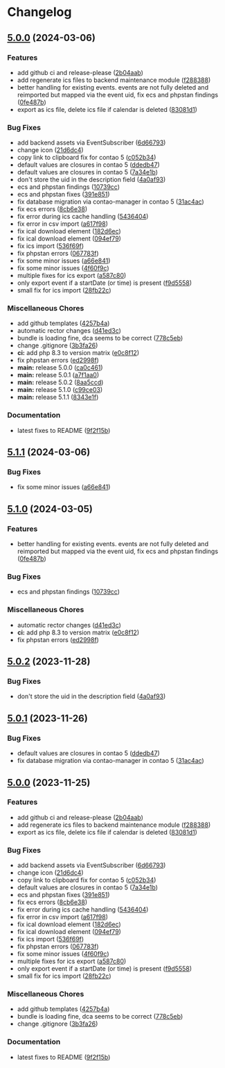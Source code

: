 # Changelog

## [5.0.0](https://github.com/rabauss/contao-calendar-ical-bundle/compare/v5.1.1...v5.0.0) (2024-03-06)


### Features

* add github ci and release-please ([2b04aab](https://github.com/rabauss/contao-calendar-ical-bundle/commit/2b04aabaa45da8cd8ec21f9758600004b6ef7877))
* add regenerate ics files to backend maintenance module ([f288388](https://github.com/rabauss/contao-calendar-ical-bundle/commit/f2883882eaa563214c44403b5dbe9957a92671d6))
* better handling for existing events. events are not fully deleted and reimported but mapped via the event uid, fix ecs and phpstan findings ([0fe487b](https://github.com/rabauss/contao-calendar-ical-bundle/commit/0fe487bbb68bdc5df56fdf0ef46796f1a11405f4))
* export as ics file, delete ics file if calendar is deleted ([83081d1](https://github.com/rabauss/contao-calendar-ical-bundle/commit/83081d1d856f63f2dcc1eee8c7af3120205cae49))


### Bug Fixes

* add backend assets via EventSubscriber ([6d66793](https://github.com/rabauss/contao-calendar-ical-bundle/commit/6d667938170de806435101ecfc3d1b49dda6c8b0))
* change icon ([21d6dc4](https://github.com/rabauss/contao-calendar-ical-bundle/commit/21d6dc455b0b76b6c35ad0e26b73262fd12dd7a4))
* copy link to clipboard fix for contao 5 ([c052b34](https://github.com/rabauss/contao-calendar-ical-bundle/commit/c052b34ed317d023714b179289ba2a361e5dcc90))
* default values are closures in contao 5 ([ddedb47](https://github.com/rabauss/contao-calendar-ical-bundle/commit/ddedb4718bf57cf49f951539fb503ff748758da8))
* default values are closures in contao 5 ([7a34e1b](https://github.com/rabauss/contao-calendar-ical-bundle/commit/7a34e1bde7a073e46b091dc63888c2d9fb01d7eb))
* don't store the uid in the description field ([4a0af93](https://github.com/rabauss/contao-calendar-ical-bundle/commit/4a0af93e1603e484f90b30ab8c2011021fb6011b))
* ecs and phpstan findings ([10739cc](https://github.com/rabauss/contao-calendar-ical-bundle/commit/10739cc3bcc0d144257b14c0f4c3ec687348131b))
* ecs and phpstan fixes ([391e851](https://github.com/rabauss/contao-calendar-ical-bundle/commit/391e85152ef8ea50acaae8688e2fa717d15eeed7))
* fix database migration via contao-manager in contao 5 ([31ac4ac](https://github.com/rabauss/contao-calendar-ical-bundle/commit/31ac4ac93664e3ba93643f064543cb72b9bf6b18))
* fix ecs errors ([8cb6e38](https://github.com/rabauss/contao-calendar-ical-bundle/commit/8cb6e38291f2dabed3cdb669ec2d11bb747b6e6e))
* fix error during ics cache handling ([5436404](https://github.com/rabauss/contao-calendar-ical-bundle/commit/5436404fc8c3317d8d9064a29eb6903ea0f647da))
* fix error in csv import ([a617f98](https://github.com/rabauss/contao-calendar-ical-bundle/commit/a617f9884a0cff0e0e2ee5d1e4807c017d2c6063))
* fix ical download element ([182d6ec](https://github.com/rabauss/contao-calendar-ical-bundle/commit/182d6ec3b098f1d35b1f4f9e8f2e0dc865feba2b))
* fix ical download element ([094ef79](https://github.com/rabauss/contao-calendar-ical-bundle/commit/094ef7902b475ec603303ca4acb81a430cfbf407))
* fix ics import ([536f69f](https://github.com/rabauss/contao-calendar-ical-bundle/commit/536f69fa4d038f8d30986d4fcf0cf5ebd9357689))
* fix phpstan errors ([067783f](https://github.com/rabauss/contao-calendar-ical-bundle/commit/067783f30c114992e21d70523272986096a2fdc3))
* fix some minor issues ([a66e841](https://github.com/rabauss/contao-calendar-ical-bundle/commit/a66e8414c198712dccb6f6f8026ec63c35aecb4f))
* fix some minor issues ([4f60f9c](https://github.com/rabauss/contao-calendar-ical-bundle/commit/4f60f9c73b0537325f305db9a952b1fbfba4d67d))
* multiple fixes for ics export ([a587c80](https://github.com/rabauss/contao-calendar-ical-bundle/commit/a587c8002cd36769d12ea45a9469d2322ae7440f))
* only export event if a startDate (or time) is present ([f9d5558](https://github.com/rabauss/contao-calendar-ical-bundle/commit/f9d5558018527d84564bffc7d0576df9e4165b98))
* small fix for ics import ([28fb22c](https://github.com/rabauss/contao-calendar-ical-bundle/commit/28fb22ca2520408034701610767e1d52c8c31920))


### Miscellaneous Chores

* add github templates ([4257b4a](https://github.com/rabauss/contao-calendar-ical-bundle/commit/4257b4a94359350e730d80dbc455a00fb693f803))
* automatic rector changes ([d41ed3c](https://github.com/rabauss/contao-calendar-ical-bundle/commit/d41ed3cfd0b5ad6570f201eda0104c0bfc193b9f))
* bundle is loading fine, dca seems to be correct ([778c5eb](https://github.com/rabauss/contao-calendar-ical-bundle/commit/778c5eb48720a18fe9ca2afa813f761e2741b6c9))
* change .gitignore ([3b3fa26](https://github.com/rabauss/contao-calendar-ical-bundle/commit/3b3fa26cc13e99ff53327348a63857251e83c3cf))
* **ci:** add php 8.3 to version matrix ([e0c8f12](https://github.com/rabauss/contao-calendar-ical-bundle/commit/e0c8f12cee00db18a0746d9d12de8f996f942fd5))
* fix phpstan errors ([ed2998f](https://github.com/rabauss/contao-calendar-ical-bundle/commit/ed2998f31209d79e46b8b9086e873b0071185b4a))
* **main:** release 5.0.0 ([ca0c461](https://github.com/rabauss/contao-calendar-ical-bundle/commit/ca0c461db3ac553265d2b976edb49ec2b7657ed4))
* **main:** release 5.0.1 ([a7f1aa0](https://github.com/rabauss/contao-calendar-ical-bundle/commit/a7f1aa0ea74ccd3c21ef1932068aff9e6c19fc7c))
* **main:** release 5.0.2 ([8aa5ccd](https://github.com/rabauss/contao-calendar-ical-bundle/commit/8aa5ccd56282e4bb2ac7ac193f4759d295ed0974))
* **main:** release 5.1.0 ([c99ce03](https://github.com/rabauss/contao-calendar-ical-bundle/commit/c99ce037c088fb140fe2b747191555b27f217863))
* **main:** release 5.1.1 ([8343e1f](https://github.com/rabauss/contao-calendar-ical-bundle/commit/8343e1f09f8ed0b639145dcd8a321a7cd39e6473))


### Documentation

* latest fixes to README ([9f2f15b](https://github.com/rabauss/contao-calendar-ical-bundle/commit/9f2f15b40a13d0fc81e7e5ab56c1fae22158ecfd))

## [5.1.1](https://github.com/cgoIT/contao-calendar-ical-bundle/compare/v5.1.0...v5.1.1) (2024-03-06)


### Bug Fixes

* fix some minor issues ([a66e841](https://github.com/cgoIT/contao-calendar-ical-bundle/commit/a66e8414c198712dccb6f6f8026ec63c35aecb4f))

## [5.1.0](https://github.com/cgoIT/contao-calendar-ical-bundle/compare/v5.0.2...v5.1.0) (2024-03-05)


### Features

* better handling for existing events. events are not fully deleted and reimported but mapped via the event uid, fix ecs and phpstan findings ([0fe487b](https://github.com/cgoIT/contao-calendar-ical-bundle/commit/0fe487bbb68bdc5df56fdf0ef46796f1a11405f4))


### Bug Fixes

* ecs and phpstan findings ([10739cc](https://github.com/cgoIT/contao-calendar-ical-bundle/commit/10739cc3bcc0d144257b14c0f4c3ec687348131b))


### Miscellaneous Chores

* automatic rector changes ([d41ed3c](https://github.com/cgoIT/contao-calendar-ical-bundle/commit/d41ed3cfd0b5ad6570f201eda0104c0bfc193b9f))
* **ci:** add php 8.3 to version matrix ([e0c8f12](https://github.com/cgoIT/contao-calendar-ical-bundle/commit/e0c8f12cee00db18a0746d9d12de8f996f942fd5))
* fix phpstan errors ([ed2998f](https://github.com/cgoIT/contao-calendar-ical-bundle/commit/ed2998f31209d79e46b8b9086e873b0071185b4a))

## [5.0.2](https://github.com/cgoIT/contao-calendar-ical-bundle/compare/v5.0.1...v5.0.2) (2023-11-28)


### Bug Fixes

* don't store the uid in the description field ([4a0af93](https://github.com/cgoIT/contao-calendar-ical-bundle/commit/4a0af93e1603e484f90b30ab8c2011021fb6011b))

## [5.0.1](https://github.com/cgoIT/contao-calendar-ical-bundle/compare/v5.0.0...v5.0.1) (2023-11-26)


### Bug Fixes

* default values are closures in contao 5 ([ddedb47](https://github.com/cgoIT/contao-calendar-ical-bundle/commit/ddedb4718bf57cf49f951539fb503ff748758da8))
* fix database migration via contao-manager in contao 5 ([31ac4ac](https://github.com/cgoIT/contao-calendar-ical-bundle/commit/31ac4ac93664e3ba93643f064543cb72b9bf6b18))

## [5.0.0](https://github.com/cgoIT/contao-calendar-ical-bundle/compare/4.5.1...v5.0.0) (2023-11-25)


### Features

* add github ci and release-please ([2b04aab](https://github.com/cgoIT/contao-calendar-ical-bundle/commit/2b04aabaa45da8cd8ec21f9758600004b6ef7877))
* add regenerate ics files to backend maintenance module ([f288388](https://github.com/cgoIT/contao-calendar-ical-bundle/commit/f2883882eaa563214c44403b5dbe9957a92671d6))
* export as ics file, delete ics file if calendar is deleted ([83081d1](https://github.com/cgoIT/contao-calendar-ical-bundle/commit/83081d1d856f63f2dcc1eee8c7af3120205cae49))


### Bug Fixes

* add backend assets via EventSubscriber ([6d66793](https://github.com/cgoIT/contao-calendar-ical-bundle/commit/6d667938170de806435101ecfc3d1b49dda6c8b0))
* change icon ([21d6dc4](https://github.com/cgoIT/contao-calendar-ical-bundle/commit/21d6dc455b0b76b6c35ad0e26b73262fd12dd7a4))
* copy link to clipboard fix for contao 5 ([c052b34](https://github.com/cgoIT/contao-calendar-ical-bundle/commit/c052b34ed317d023714b179289ba2a361e5dcc90))
* default values are closures in contao 5 ([7a34e1b](https://github.com/cgoIT/contao-calendar-ical-bundle/commit/7a34e1bde7a073e46b091dc63888c2d9fb01d7eb))
* ecs and phpstan fixes ([391e851](https://github.com/cgoIT/contao-calendar-ical-bundle/commit/391e85152ef8ea50acaae8688e2fa717d15eeed7))
* fix ecs errors ([8cb6e38](https://github.com/cgoIT/contao-calendar-ical-bundle/commit/8cb6e38291f2dabed3cdb669ec2d11bb747b6e6e))
* fix error during ics cache handling ([5436404](https://github.com/cgoIT/contao-calendar-ical-bundle/commit/5436404fc8c3317d8d9064a29eb6903ea0f647da))
* fix error in csv import ([a617f98](https://github.com/cgoIT/contao-calendar-ical-bundle/commit/a617f9884a0cff0e0e2ee5d1e4807c017d2c6063))
* fix ical download element ([182d6ec](https://github.com/cgoIT/contao-calendar-ical-bundle/commit/182d6ec3b098f1d35b1f4f9e8f2e0dc865feba2b))
* fix ical download element ([094ef79](https://github.com/cgoIT/contao-calendar-ical-bundle/commit/094ef7902b475ec603303ca4acb81a430cfbf407))
* fix ics import ([536f69f](https://github.com/cgoIT/contao-calendar-ical-bundle/commit/536f69fa4d038f8d30986d4fcf0cf5ebd9357689))
* fix phpstan errors ([067783f](https://github.com/cgoIT/contao-calendar-ical-bundle/commit/067783f30c114992e21d70523272986096a2fdc3))
* fix some minor issues ([4f60f9c](https://github.com/cgoIT/contao-calendar-ical-bundle/commit/4f60f9c73b0537325f305db9a952b1fbfba4d67d))
* multiple fixes for ics export ([a587c80](https://github.com/cgoIT/contao-calendar-ical-bundle/commit/a587c8002cd36769d12ea45a9469d2322ae7440f))
* only export event if a startDate (or time) is present ([f9d5558](https://github.com/cgoIT/contao-calendar-ical-bundle/commit/f9d5558018527d84564bffc7d0576df9e4165b98))
* small fix for ics import ([28fb22c](https://github.com/cgoIT/contao-calendar-ical-bundle/commit/28fb22ca2520408034701610767e1d52c8c31920))


### Miscellaneous Chores

* add github templates ([4257b4a](https://github.com/cgoIT/contao-calendar-ical-bundle/commit/4257b4a94359350e730d80dbc455a00fb693f803))
* bundle is loading fine, dca seems to be correct ([778c5eb](https://github.com/cgoIT/contao-calendar-ical-bundle/commit/778c5eb48720a18fe9ca2afa813f761e2741b6c9))
* change .gitignore ([3b3fa26](https://github.com/cgoIT/contao-calendar-ical-bundle/commit/3b3fa26cc13e99ff53327348a63857251e83c3cf))


### Documentation

* latest fixes to README ([9f2f15b](https://github.com/cgoIT/contao-calendar-ical-bundle/commit/9f2f15b40a13d0fc81e7e5ab56c1fae22158ecfd))
